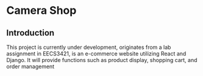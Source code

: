 # Camera Shop
## Introduction 
This project is currently under development, originates from a lab assignment in EECS3421, is an e-commerce website utilizing React and Django. It will provide functions such as product display, shopping cart, and order management
